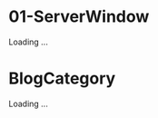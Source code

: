 
01-ServerWindow
===============

<div component:id="01-ServerWindow" component:impl="#0.FireWidgets/Features/0.FireWidgets/01-ServerWindow">
    Loading ...
</div>


BlogCategory
============

<div component:id="BlogCategory" component:impl="#0.FireWidgets/Components/BlogCategory">
    Loading ...
</div>

<script component:id="BlogCategory" component:location="window">
exports.main = function (LIB, globalContext) {
	return LIB.firewidgets.Widget(function (context) {
		return {
			"#chscript:redraw": {
                mapData: function (data) {
                    return {
                        "@load": [
                            "categories"
                        ],
                        "@map": {
                          'options': data.connect('blog.categories/*')
                        }
                    };
                }
			}
		}
    });
}
</script>

